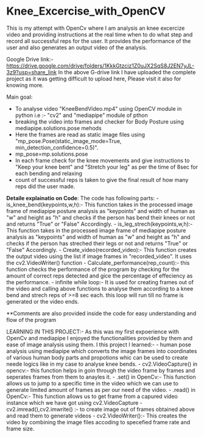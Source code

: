 # Knee_Excercise_with_OpenCV
This is my attempt with OpenCv where I am analysis an knee excercize video and providing instructions at the real time when to do what step and record all successful reps for the user. It provides the performance of the user and also generates an output video of the analysis.

Google Drive link:- https://drive.google.com/drive/folders/1KkkGtzciz1Z0uJX2SqS8J2EN7yJL-3z9?usp=share_link
In the above G-drive link I have uploaded the complete project as it was getting difficult to upload here, Please visit it also for knowing more. 

Main goal:
  - To analyse video "KneeBendVideo.mp4" using OpenCV module in python i.e :- "cv2" and "mediapipe" module of pthon
  - breaking the video into frames and checker for Body Posture using mediapipe.solutions.pose mehods
  - Here the frames are read as static image files using "mp_pose.Pose(static_image_mode=True, min_detection_confidence=0.5)".
  - mp_pose=mp.solutions.pose
  - In each frame check for the knee movements and give instructions to "Keep your knee bent" and "Stretch your leg" as per the time of 8sec for each bending and relaxing
  - count of successful reps is taken to give the final result of how many reps did the user made.
  
  
**Detaile explainatio on Code**:
     The code has following parts:
     - is_knee_bend(keypoints,w,h):- This function takes in the processed image frame of mediapipe posture analysis as "keypoints" and width of human as "w" and height as "h" and checks if the person has bend their knees or not and returns "True" or "False" Accordingly.
     - is_leg_strech(keypoints,w,h):-This function takes in the processed image frame of mediapipe posture analysis as "keypoints" and width of human as "w" and height as "h" and checks if the person has streched their legs or not and returns "True" or "False" Accordingly.
     - Create_video(recorded_video):- This function creates the output video using the list if image frames in "recorded_video". It uses the cv2.VideoWriter() function
     - Calculate_performance(rep_count):- this function checks the performance of the program by checking for the amount of correct reps detected and gice the percentage of effeciency as the performance.
     - infinite while loop:- It is used for creating frames out of the video and calling above functions to analyse them according to a knee bend and strech reps of >=8 sec each. this loop will run till no frame is generated or the video ends.
     
     
**Comments are also provided inside the code for easy understanding and flow of the program

LEARNING IN THIS PROJECT:-
As this was my first expoerience with OpenCv and mediapipe I enjoyed the functionalities provided by them and ease of image analysis using them.
      I this project I learned:-
      - human pose analysis using mediapipe which converts the image frames into coordinates of various human body parts and propotions whic can be used to create neede logics like in my case to analyse knee bends.
      - cv2.VideoCapture() in opencv:- this function helps in goin through the video frame by frames and seperates frames from them to anayles it.
      - .set() in OpenCv:- This function allows us to jump to a specific time in the video which we can use to generate limited amount of frames as per our need of the video.
      - .read() in OpenCv:- This function allows us to get frame from a capured video instance which we have got using cv2.VideoCapture
      - cv2.imread(),cv2.imwrite() :- to create image out of frames obtained above and read them to generate videos
      - cv2.VideoWriter():- This creates the video by combining the image files accoding to specefied frame rate and frame size.
